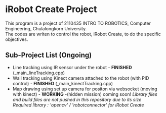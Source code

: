 # iRobot Create Project
This program is a project of 2110435 INTRO TO ROBOTICS, Computer Engineering, Chulalongkorn University.  
The codes are writen to control the robot, iRobot Create, to do the specific objectives.

## Sub-Project List (Ongoing)
- Line tracking using IR sensor under the robot - **FINISHED** (_main_lineTracking.cpp)
- Wall tracking using Kinect camera attached to the robot (with PID control) - **FINISHED** (_main_kinectTracking.cpp)
- Map drawing using set up camera for positon via websocket (moving with kinect) - **WORKING**
-(hidden mission) coming soon!
*Library files and build files are not pushed in this repository due to its size*  
*Required library : 'opencv' / 'robotconnector' for iRobot Create*
